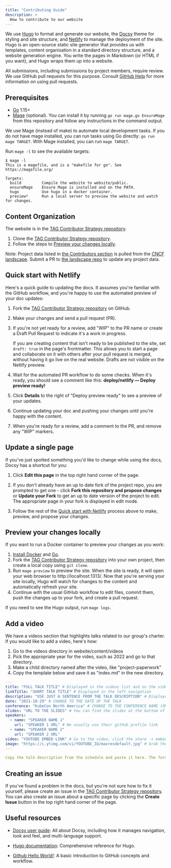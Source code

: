 ```yaml
---
title: "Contributing Guide"
description: >
  How to contribute to our website
---
```


We use [Hugo](https://gohugo.io/) to format and generate our website, the
[Docsy](https://github.com/google/docsy) theme for styling and site structure,
and [Netlify](https://www.netlify.com/) to manage the deployment of the site.
Hugo is an open-source static site generator that provides us with templates,
content organisation in a standard directory structure, and a website generation
engine. You write the pages in Markdown (or HTML if you want), and Hugo wraps
them up into a website.

All submissions, including submissions by project members, require review. We
use GitHub pull requests for this purpose. Consult
[GitHub Help](https://help.github.com/articles/about-pull-requests/) for more
information on using pull requests.

## Prerequisites

* [Go] 1.15+
* [Mage](https://magefile.org) (optional). You can install it by running 
  `go run mage.go EnsureMage` from this repository and follow any instructions
  in the command output.

We use Mage (instead of make) to automate local development tasks. If you 
do not have mage installed, you can run tasks using Go directly: `go run mage TARGET`.
With Mage installed, you can run `mage TARGET`.

Run `mage -l` to see the available targets:

```console
$ mage -l
This is a magefile, and is a "makefile for go". See https://magefile.org/

Targets:
  build         Compile the website to website/public.
  ensureMage    Ensure Mage is installed and on the PATH.
  hugo          Use hugo in a docker container.
  preview*      Run a local server to preview the website and watch for changes.
```

[Go]: https://golang.org/doc/install

## Content Organization

The website is in the [TAG Contributor Strategy repository]. 

1. Clone the [TAG Contributor Strategy repository].
1. Follow the steps to [Preview your changes locally](#preview-your-changes-locally).

Note: Project data listed in [the Contributors section](https://contribute.cncf.io/contributors/) is pulled from the [CNCF landscape](https://landscape.cncf.io/). Submit a PR to [the landscape repo](https://github.com/cncf/landscape) to update any project data.


## Quick start with Netlify

Here's a quick guide to updating the docs. It assumes you're familiar with the
GitHub workflow, and you're happy to use the automated preview of your doc
updates:

1. Fork the [TAG Contributor Strategy repository] on GitHub.
1. Make your changes and send a pull request (PR).
1. If you're not yet ready for a review, add "WIP" to the PR name or create a
   Draft Pull Request to indicate it's a work in progress.
   
   If you are creating content that isn't ready to be published to the site, set 
   `draft: true` in the page's frontmatter. This allows you to start a page and
   collaborate on it with others after your pull request is merged, without having
   it go live on the real website. Drafts are not visible on the Netlify
   preview.
   
1. Wait for the automated PR workflow to do some checks. When it's ready,
  you should see a comment like this: **deploy/netlify — Deploy preview ready!**
1. Click **Details** to the right of "Deploy preview ready" to see a preview
  of your updates.
1. Continue updating your doc and pushing your changes until you're happy with 
  the content.
1. When you're ready for a review, add a comment to the PR, and remove any
  "WIP" markers.

## Update a single page

If you've just spotted something you'd like to change while using the docs,
Docsy has a shortcut for you:

1. Click **Edit this page** in the top right hand corner of the page.

1. If you don't already have an up to date fork of the project repo, you are
   prompted to get one - click **Fork this repository and propose changes** or
   **Update your Fork** to get an up to date version of the project to edit. The
   appropriate page in your fork is displayed in edit mode.

1. Follow the rest of the [Quick start with Netlify](#quick-start-with-netlify)
   process above to make, preview, and propose your changes.

## Preview your changes locally

If you want to run a Docker container to preview your changes as you work:

1. [Install Docker](https://docs.docker.com/get-docker/) and [Go].
1. Fork the [TAG Contributor Strategy repository] into your own project, then
   create a local copy using `git clone`. 
1. Run `mage preview` to preview the site. When the site is ready, it will open
   your web browser to http://localhost:1313/. Now that you're serving your site
   locally, Hugo will watch for changes to the content and automatically refresh
   your site.
1. Continue with the usual GitHub workflow to edit files, commit them, push the
   changes up to your fork, and create a pull request.

If you need to see the Hugo output, run `mage logs`.

## Add a video

We have a videos section that highlights talks related to our group's charter.
If you would like to add a video, here's how:

1. Go to the videos directory in website/content/videos
1. Pick the appropriate year for the video, such as 2022 and go to that directory.
1. Make a child directory named after the video, like "project-paperwork"
1. Copy the template below and save it as "index.md" in the new directory.

```yaml
---
title: "FULL TALK TITLE" # Displayed in the videos list and on the video page
linkTitle: "SHORT TALK TITLE" # Displayed in the left navigation
description: "USE JUST A SENTENCE FROM THE TALK DESCRIPTION" # Displayed in the video list and twitter previews
date: "2021-10-29" # CHANGE TO THE DATE OF THE TALK
conference: "KubeCon North America" # CHANGE TO THE CONFERENCE NAME (OMIT THE YEAR)
slides: "URL TO THE SLIDES" # You can find the slides at the bottom of the talk description on the agenda
speakers:
  - name: "SPEAKER NAME 1"
    url: "SPEAKER 1 URL" # We usually use their github profile link
  - name: "SPEAKER NAME 2"
    url: "SPEAKER 2 URL"
video: "YOUTUBE EMBED LINK" # Go to the video, click the share -> embed button and copy the URL of the embedded video. It will look like this: https://www.youtube.com/embed/YOUTUBE_ID
image: "https://i.ytimg.com/vi/YOUTUBE_ID/maxresdefault.jpg" # Grab the unique video id from the video url and replace it in image link
---

Copy the talk description from the schedule and paste it here. The formatting is probably wrong so spend a bit of time to fix it so that it's not a giant wall of text.
```

## Creating an issue

If you've found a problem in the docs, but you're not sure how to fix it
yourself, please create an issue in the [TAG Contributor Strategy repository].
You can also create an issue about a specific page by clicking the **Create
Issue** button in the top right hand corner of the page.

## Useful resources

* [Docsy user guide](https://www.docsy.dev/docs/): All about Docsy, including
  how it manages navigation, look and feel, and multi-language support.

* [Hugo documentation](https://gohugo.io/documentation/): Comprehensive reference for Hugo.

* [Github Hello World!](https://guides.github.com/activities/hello-world/): A
  basic introduction to GitHub concepts and workflow.

[TAG Contributor Strategy repository]: https://github.com/cncf/tag-contributor-strategy

